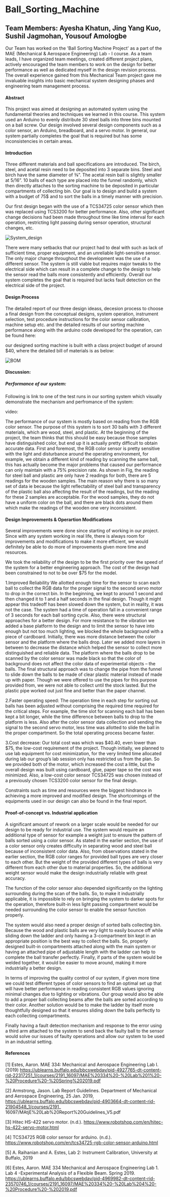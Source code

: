 # Ball_Sorting_Machine
## Team Members: Ayesha Khatun, Jing Yang Kuo, Sushil Jagmohan, Yousouf Amologbe

Our Team has worked on the 'Ball Sorting Machine Project' as a part of the MAE (Mechanical & Aerospace Engineering) Lab - I course.  As a team leads, I have organized team meetings, created different project plans, actively encouraged the team members to work on the design for better performance as well as dedicated myself in the design revision process. The overall experience gained from this Mechanical Team project gave me invaluable insights into basic mechanical system designing phases and engineering team management process.

#### Abstract
This project was aimed at designing an automated system using the fundamental theories and techniques we learned in this course. This system used an Arduino to evenly distribute 30 steel balls into three bins mounted on a ball screw. Our design involved several design components such as a color sensor, an Arduino, breadboard, and a servo motor. In general, our system partially completes the goal that is required but has some inconsistencies in certain areas.

#### Introduction
Three different materials and ball specifications are introduced. The birch, steel, and acetal resin need to be deposited into 3 separate bins. Steel and birch have the same diameter of ⅜”. The acetal resin ball is slightly smaller at 5/16”. 10 balls of each type are placed into the funnel randomly, which then directly attaches to the sorting machine to be deposited in particular compartments of collecting bin. Our goal is to design and build a system with a budget of 75$ and to sort the balls in a timely manner with precision.

Our first design began with the use of a TCS34725 color sensor which then was replaced using TCS3200 for better performance. Also, other significant change decisions had been made throughout time like time interval for each operation, restricting light passing during sensor operation, structural changes, etc. 

![System_design](/images/system_design.JPG) 

There were many setbacks that our project had to deal with such as lack of sufficient time, proper equipment, and an unreliable light-sensitive sensor. The only major change throughout the development was the use of a different sensor. The system is still viable but requires major tweaks to the electrical side which can result in a complete change to the design to help the sensor read the balls more consistently and efficiently. Overall our system completes the goal that is required but lacks fault detection on the electrical side of the project.

#### Design Process
The detailed report of our three design ideass, decesion process to choose a final design from the conceptual designs, system operation, instrument selection, test procedure instructions for the color sensor calibration, machine setup etc. and the detailed results of our sorting machine performance along with the arduino code developed for the operation, can be found here:

our designed sorting machine is built with a class project budget of around $40, where the detailed bill of materials is as below:

![BOM](/images/Bill_of_material.JPG) 

#### Discussion: 
##### Performance of our system:
Following is link to one of the test runs in our sorting system which visually demonstrate the mechanism and perfromance of the system:

video: 

The performance of our system is mostly based on reading from the RGB color sensor. The purpose of this system is to sort 30 balls with 3 different materials, which are wood, steel, and plastic. At the beginning of the project, the team thinks that this should be easy because those samples have distinguished color, but end up it is actually pretty difficult to obtain accurate data. First and foremost, the RGB color sensor is pretty sensitive with the light and disturbance around the operating environment, for example, we obtain a different kind of reading by scanning the same ball, this has actually become the major problems that caused our performance can only maintain with a 75% precision rate. As shown in Fig, the reading for steel ball and plastic are only have 2 readings for both, there are 5 readings for the wooden samples. The main reason why there is so many set of data ie because the light reflectability of steel ball and transparency of the plastic ball also affecting the result of the readings, but the reading for these 2 samples are acceptable. For the wood samples, they do not have a uniform color on the ball, and there are black dots around them which make the readings of the wooden one very inconsistent.


#### Design Improvements & Operartion Modifications

Several improvements were done since starting of working in our project. Since with any system working in real life, there is always room for improvements and modifications to make it more efficient, we would definitely be able to do more of improvements given more time and resources.

We took the reliability of the design to be the first priority over the speed of the system for a better engineering approach. The cost of the design had been constrained to not to be over $75 for the model.

1.Improved Reliability 
We allotted enough time for the sensor to scan each ball to collect the RGB data for the proper signal to the second servo motor to drop in the correct bin. In the beginning, we kept to around 1 second and then changed it to 1 and a half seconds in the final design. Though it might appear this tradeoff has been slowed down the system, but in reality, it was not the case. The system had a time of operation fall in a convenient range of 3 seconds for each ball sorting cycle. Also, there were structural approaches for a better design.  For more resistance to the vibration we added a base platform to the design and to limit the sensor to have into enough but not too much lighting, we blocked the whole background with a piece of cardboard. Initially, there was more distance between the color sensor and the platform where the balls drop. Later we added more layers in between to decrease the distance which helped the sensor to collect more distinguished and reliable data. The platform where the balls drop to be scanned by the color sensor was made black so that the color of background does not affect the color data of experimental objects – the balls. The final structural approach was to change the pipe from the funnel to slide down the balls to be made of clear plastic material instead of made up with paper. Though we were offered to use the pipes for this purpose provided from, we were not able to collect until the stock lasted. But the plastic pipe worked out just fine and better than the paper channel.

2.Faster operating speed:
The operation time in each step for sorting out balls has been adjusted without comprising the required time required for the critical steps. For example, the time slot for scanning each ball has been kept a bit longer, while the time difference between balls to drop to the platform is less.  Also after the color sensor data collection and sending the signal to the second servo motor, less time was allotted to slide the ball in the proper compartment.  So the total operating process became faster.

3.Cost decrease: 
Our total cost was which was $40.40, even lower than $75, the low-cost requirement of the project. Though initially, we planned to use lab equipment for cost minimization, for the very limited time allocated during lab our group’s lab session only has restricted us from the plan. So we provided both of the motor, which increased the cost a little, but the overall design was built using cardboard, glue, paper tape so the cost was minimized. Also, a low-cost color sensor TCS34725 was chosen instead of a previously chosen TCS3200 color sensor for the final design.

Constraints such as time and resources were the biggest hindrance in achieving a more improved and modified design. The shortcomings of the equipments used in our design can also be found in the final report. 

#### Proof-of-concept vs. Industrial application
A significant amount of rework on a larger scale would be needed for our design to be ready for industrial use. The system would require an additional type of sensor for example a weight just to ensure the pattern of balls sorted using a color sensor. As stated in the earlier section, the use of a color sensor only creates difficulty in separating wood and steel ball because of inconsistent color data. Also, from observations stated in the earlier section, the RGB color ranges for provided ball types are very closer to each other. But the weight of the provided different types of balls is very different from each other due to material properties. So, the additional weight sensor would make the design industrially reliable with great accuracy. 

The function of the color sensor also depended significantly on the lighting surrounding during the scan of the balls. So, to make it industrially applicable, it is impossible to rely on bringing the system to darker spots for the operation, therefore built-in less light passing compartment would be needed surrounding the color sensor to enable the sensor function properly. 

The system would also need a proper design of sorted balls collecting bin. Because the wood and plastic balls are very light to easily bounce off while sliding down the ladder and only having a 3-compartment bin kept in an appropriate position is the best way to collect the balls. So, properly designed built-in compartments attached along with the main system or having an attached pipe of adjustable length with the ladder can help to complete the ball transfer perfectly. Finally, if parts of the system would be welded together, it would be easier to move around, making it more industrially a better design. 

In terms of improving the quality control of our system, if given more time we could test different types of color sensors to find an optimal set up that will have better performance in reading consistent RGB values ignoring minimal changes due to lighting or vibrations. Our group would also be able to add a proper ball collecting beams after the balls are sorted according to their color. Another solution would be to make the ladder by itself more thoughtfully designed so that it ensures sliding down the balls perfectly to each collecting compartments.

Finally having a fault detection mechanism and response to the error using a third arm attached to the system to send back the faulty ball to the sensor would solve our issues of faulty operations and allow our system to be used in an industrial setting. 


#### References
[1] Estes, Aaron. MAE 334: Mechanical and Aerospace Engineering Lab I. (2019) https://ublearns.buffalo.edu/bbcswebdav/pid-4927765-dt-content-rid-22317251_1/courses/2191_16097/MAE%20334%20-%20Lab%201%20-%20Procedure%20-%20Spring%202019.pdf 

[2] Armstrong, Jason. Lab Report Guidelines. Department of Mechanical and Aerospace Engineering, 25 Jan. 2019, https://ublearns.buffalo.edu/bbcswebdav/pid-4903664-dt-content-rid-21904548_1/courses/2191_ 16097/MAtjE%20Lab%20Report%20Guidelines_V5.pdf 

[3] Hitec HS-422 servo motor. (n.d.). https://www.robotshop.com/en/hitec-hs-422-servo-motor.html 

[4] TCS34725 RGB color sensor for arduino. (n.d.). https://www.robotshop.com/en/tcs34725-rgb-color-sensor-arduino.html

[5] A. Raihanian and A. Estes, Lab 2: Instrument Calibration, University at Buffalo, 2019

[6] Estes, Aaron. MAE 334 Mechanical and Aerospace Engineering Lab 1. Lab 4 -Experimental Analysis of a Flexible Beam. Spring 2019. https://ublearns.buffalo.edu/bbcswebdav/pid-4969982-dt-content-rid-23570746_1/courses/2191_16097/MAE%20334%20-%20Lab%204%20-%20Procedure%20-%202019.pdf

